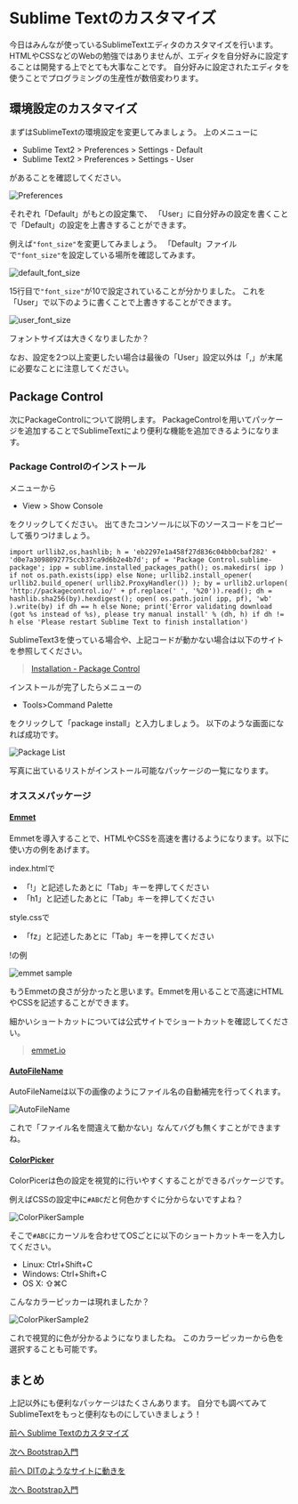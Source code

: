 # Sublime Textのカスタマイズ
今日はみんなが使っているSublimeTextエディタのカスタマイズを行います。
HTMLやCSSなどのWebの勉強ではありませんが、エディタを自分好みに設定することは開発する上でとても大事なことです。
自分好みに設定されたエディタを使うことでプログラミングの生産性が数倍変わります。

## 環境設定のカスタマイズ
まずはSublimeTextの環境設定を変更してみましょう。
上のメニューに

- Sublime Text2 > Preferences > Settings - Default
- Sublime Text2 > Preferences > Settings - User

があることを確認してください。

![Preferences](./images/1.png)

それぞれ「Default」がもとの設定集で、
「User」に自分好みの設定を書くことで「Default」の設定を上書きすることができます。

例えば`"font_size"`を変更してみましょう。
「Default」ファイルで`"font_size"`を設定している場所を確認してみます。

![default_font_size](./images/2.png)

15行目で`"font_size"`が10で設定されていることが分かりました。
これを「User」で以下のように書くことで上書きすることができます。

![user_font_size](./images/3.png)

フォントサイズは大きくなりましたか？

なお、設定を2つ以上変更したい場合は最後の「User」設定以外は「,」が末尾に必要なことに注意してください。

## Package Control
次にPackageControlについて説明します。
PackageControlを用いてパッケージを追加することでSublimeTextにより便利な機能を追加できるようになります。

### Package Controlのインストール
メニューから
- View > Show Console

をクリックしてください。
出てきたコンソールに以下のソースコードをコピーして張りつけましょう。

```
import urllib2,os,hashlib; h = 'eb2297e1a458f27d836c04bb0cbaf282' + 'd0e7a3098092775ccb37ca9d6b2e4b7d'; pf = 'Package Control.sublime-package'; ipp = sublime.installed_packages_path(); os.makedirs( ipp ) if not os.path.exists(ipp) else None; urllib2.install_opener( urllib2.build_opener( urllib2.ProxyHandler()) ); by = urllib2.urlopen( 'http://packagecontrol.io/' + pf.replace(' ', '%20')).read(); dh = hashlib.sha256(by).hexdigest(); open( os.path.join( ipp, pf), 'wb' ).write(by) if dh == h else None; print('Error validating download (got %s instead of %s), please try manual install' % (dh, h) if dh != h else 'Please restart Sublime Text to finish installation')
```

SublimeText3を使っている場合や、上記コードが動かない場合は以下のサイトを参照してください。

> [Installation - Package Control](https://packagecontrol.io/installation#Simple)

インストールが完了したらメニューの
- Tools>Command Palette

をクリックして「package install」と入力しましょう。
以下のような画面になれば成功です。

![Package List](./images/4.png)

写真に出ているリストがインストール可能なパッケージの一覧になります。

### オススメパッケージ
#### [Emmet](https://github.com/sergeche/emmet-sublime)
Emmetを導入することで、HTMLやCSSを高速を書けるようになります。以下に使い方の例をあげます。

index.htmlで
- 「!」と記述したあとに「Tab」キーを押してください
- 「h1」と記述したあとに「Tab」キーを押してください

style.cssで
- 「fz」と記述したあとに「Tab」キーを押してください

!の例

![emmet sample](./images/5.gif)

もうEmmetの良さが分かったと思います。Emmetを用いることで高速にHTMLやCSSを記述することができます。

細かいショートカットについては公式サイトでショートカットを確認してください。

> [emmet.io](http://docs.emmet.io)

#### [AutoFileName](https://github.com/BoundInCode/AutoFileName)
AutoFileNameは以下の画像のようにファイル名の自動補完を行ってくれます。

![AutoFileName](./images/6.png)

これで「ファイル名を間違えて動かない」なんてバグも無くすことができますね。

#### [ColorPicker](https://github.com/weslly/ColorPicker)
ColorPicerは色の設定を視覚的に行いやすくすることができるパッケージです。

例えばCSSの設定中に```#ABC```だと何色かすぐに分からないですよね？

![ColorPikerSample](./images/7.png)

そこで```#ABC```にカーソルを合わせてOSごとに以下のショートカットキーを入力してください。

- Linux: Ctrl+Shift+C
- Windows: Ctrl+Shift+C
- OS X: ⇧⌘C

こんなカラーピッカーは現れましたか？

![ColorPikerSample2](./images/8.png)

これで視覚的に色が分かるようになりましたね。
このカラーピッカーから色を選択することも可能です。

## まとめ
上記以外にも便利なパッケージはたくさんあります。
自分でも調べてみてSublimeTextをもっと便利なものにしていきましょう！
 
[前へ Sublime Textのカスタマイズ](../10/sublime.md)
 
[次へ Bootstrap入門](../10/bootstrap.md)
 
[前へ DITのようなサイトに動きを](../../spring/09/improvements.md)
 
[次へ Bootstrap入門](../../spring/10/bootstrap.md)
